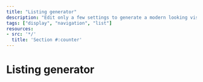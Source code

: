 ```yaml
---
title: "Listing generator"
description: "Edit only a few settings to generate a modern looking visulization that uses ODS components and widgets."
tags: ["display", "navigation", "list"]
resources:
- src: '*/'
  title: 'Section #:counter'
---
```


# Listing generator

